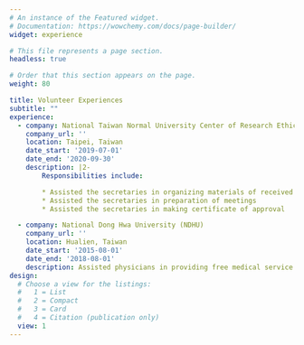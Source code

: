 ```yaml
---
# An instance of the Featured widget.
# Documentation: https://wowchemy.com/docs/page-builder/
widget: experience

# This file represents a page section.
headless: true

# Order that this section appears on the page.
weight: 80

title: Volunteer Experiences
subtitle: ""
experience:
  - company: National Taiwan Normal University Center of Research Ethics
    company_url: ''
    location: Taipei, Taiwan
    date_start: '2019-07-01'
    date_end: '2020-09-30'
    description: |2-
        Responsibilities include:

        * Assisted the secretaries in organizing materials of received cases
        * Assisted the secretaries in preparation of meetings
        * Assisted the secretaries in making certificate of approval

  - company: National Dong Hwa University (NDHU)
    company_url: ''
    location: Hualien, Taiwan
    date_start: '2015-08-01'
    date_end: '2018-08-01'
    description: Assisted physicians in providing free medical service in rural areas
design:
  # Choose a view for the listings:
  #   1 = List
  #   2 = Compact
  #   3 = Card
  #   4 = Citation (publication only)
  view: 1
---
```

